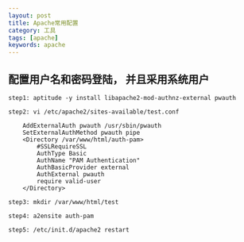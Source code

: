 ```yaml
---
layout: post
title: Apache常用配置 
category: 工具 
tags: [apache]
keywords: apache
---
```


## 配置用户名和密码登陆， 并且采用系统用户   

    step1: aptitude -y install libapache2-mod-authnz-external pwauth

    step2: vi /etc/apache2/sites-available/test.conf

        AddExternalAuth pwauth /usr/sbin/pwauth
        SetExternalAuthMethod pwauth pipe
        <Directory /var/www/html/auth-pam>
            #SSLRequireSSL
            AuthType Basic
            AuthName "PAM Authentication"
            AuthBasicProvider external
            AuthExternal pwauth
            require valid-user
        </Directory>

    step3: mkdir /var/www/html/test

    step4: a2ensite auth-pam

    step5: /etc/init.d/apache2 restart
